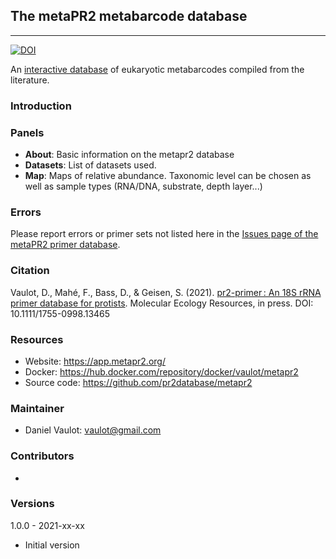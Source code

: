 ## The metaPR2 metabarcode database
---
[![DOI](https://zenodo.org/badge/191439796.svg)](https://zenodo.org/badge/latestdoi/191439796)


An [interactive database](https://app.metapr2.org/) of eukaryotic metabarcodes compiled from the literature. 

### Introduction



### Panels

* **About**: Basic information on the metapr2 database
* **Datasets**: List of datasets used.
* **Map**: Maps of relative abundance. Taxonomic level can be chosen as well as sample types (RNA/DNA, substrate, depth layer...)

### Errors

Please report errors or primer sets not listed here in the [Issues page of the metaPR2 primer database](https://xxx).


### Citation

Vaulot, D., Mahé, F., Bass, D., & Geisen, S. (2021). [pr2-primer : An 18S rRNA primer database for protists](https://onlinelibrary.wiley.com/doi/abs/10.1111/1755-0998.13465). Molecular Ecology Resources, in press. DOI: 10.1111/1755-0998.13465

### Resources
* Website: https://app.metapr2.org/
* Docker: https://hub.docker.com/repository/docker/vaulot/metapr2
* Source code: https://github.com/pr2database/metapr2

### Maintainer
* Daniel Vaulot: vaulot@gmail.com

### Contributors

* 

### Versions


1.0.0 - 2021-xx-xx
* Initial version
